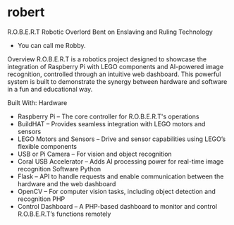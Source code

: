 # robert
R.O.B.E.R.T
Robotic Overlord Bent on Enslaving and Ruling Technology
- You can call me Robby.

Overview
R.O.B.E.R.T is a robotics project designed to showcase the integration of Raspberry Pi with LEGO components and AI-powered image recognition, controlled through an intuitive web dashboard. This powerful system is built to demonstrate the synergy between hardware and software in a fun and educational way.

Built With:
Hardware
- Raspberry Pi – The core controller for R.O.B.E.R.T's operations
- BuildHAT – Provides seamless integration with LEGO motors and sensors
- LEGO Motors and Sensors – Drive and sensor capabilities using LEGO’s flexible components
- USB or Pi Camera – For vision and object recognition
- Coral USB Accelerator – Adds AI processing power for real-time image recognition
Software
Python
- Flask – API to handle requests and enable communication between the hardware and the web dashboard
- OpenCV – For computer vision tasks, including object detection and recognition
PHP
- Control Dashboard – A PHP-based dashboard to monitor and control R.O.B.E.R.T’s functions remotely
